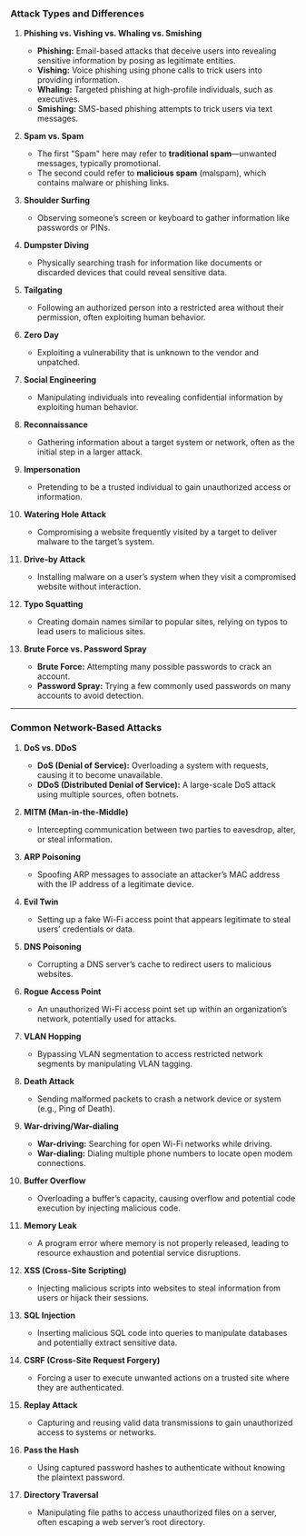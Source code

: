 ### Attack Types and Differences

1. **Phishing vs. Vishing vs. Whaling vs. Smishing**
    
    - **Phishing:** Email-based attacks that deceive users into revealing sensitive information by posing as legitimate entities.
    - **Vishing:** Voice phishing using phone calls to trick users into providing information.
    - **Whaling:** Targeted phishing at high-profile individuals, such as executives.
    - **Smishing:** SMS-based phishing attempts to trick users via text messages.
2. **Spam vs. Spam**
    
    - The first "Spam" here may refer to **traditional spam**—unwanted messages, typically promotional.
    - The second could refer to **malicious spam** (malspam), which contains malware or phishing links.
3. **Shoulder Surfing**
    - Observing someone’s screen or keyboard to gather information like passwords or PINs.
4. **Dumpster Diving**
    
    - Physically searching trash for information like documents or discarded devices that could reveal sensitive data.
5. **Tailgating**
    - Following an authorized person into a restricted area without their permission, often exploiting human behavior.
6. **Zero Day**
    - Exploiting a vulnerability that is unknown to the vendor and unpatched.
    
1. **Social Engineering**
    
    - Manipulating individuals into revealing confidential information by exploiting human behavior.
8. **Reconnaissance**
    
    - Gathering information about a target system or network, often as the initial step in a larger attack.
9. **Impersonation**
    
    - Pretending to be a trusted individual to gain unauthorized access or information.
10. **Watering Hole Attack**
    
    - Compromising a website frequently visited by a target to deliver malware to the target’s system.
11. **Drive-by Attack**
    
    - Installing malware on a user’s system when they visit a compromised website without interaction.
12. **Typo Squatting**
    
    - Creating domain names similar to popular sites, relying on typos to lead users to malicious sites.
13. **Brute Force vs. Password Spray**
    
    - **Brute Force:** Attempting many possible passwords to crack an account.
    - **Password Spray:** Trying a few commonly used passwords on many accounts to avoid detection.

---

### Common Network-Based Attacks

1. **DoS vs. DDoS**
    
    - **DoS (Denial of Service):** Overloading a system with requests, causing it to become unavailable.
    - **DDoS (Distributed Denial of Service):** A large-scale DoS attack using multiple sources, often botnets.
2. **MITM (Man-in-the-Middle)**
    
    - Intercepting communication between two parties to eavesdrop, alter, or steal information.
3. **ARP Poisoning**
    
    - Spoofing ARP messages to associate an attacker’s MAC address with the IP address of a legitimate device.
4. **Evil Twin**
    
    - Setting up a fake Wi-Fi access point that appears legitimate to steal users’ credentials or data.
5. **DNS Poisoning**
    
    - Corrupting a DNS server’s cache to redirect users to malicious websites.
6. **Rogue Access Point**
    
    - An unauthorized Wi-Fi access point set up within an organization’s network, potentially used for attacks.
7. **VLAN Hopping**
    
    - Bypassing VLAN segmentation to access restricted network segments by manipulating VLAN tagging.
8. **Death Attack**
    
    - Sending malformed packets to crash a network device or system (e.g., Ping of Death).
9. **War-driving/War-dialing**
    
    - **War-driving:** Searching for open Wi-Fi networks while driving.
    - **War-dialing:** Dialing multiple phone numbers to locate open modem connections.
10. **Buffer Overflow**
    
    - Overloading a buffer’s capacity, causing overflow and potential code execution by injecting malicious code.
11. **Memory Leak**
    
    - A program error where memory is not properly released, leading to resource exhaustion and potential service disruptions.
12. **XSS (Cross-Site Scripting)**
    
    - Injecting malicious scripts into websites to steal information from users or hijack their sessions.
13. **SQL Injection**
    
    - Inserting malicious SQL code into queries to manipulate databases and potentially extract sensitive data.
14. **CSRF (Cross-Site Request Forgery)**
    
    - Forcing a user to execute unwanted actions on a trusted site where they are authenticated.
15. **Replay Attack**
    
    - Capturing and reusing valid data transmissions to gain unauthorized access to systems or networks.
16. **Pass the Hash**
    
    - Using captured password hashes to authenticate without knowing the plaintext password.
17. **Directory Traversal**
    
    - Manipulating file paths to access unauthorized files on a server, often escaping a web server’s root directory.